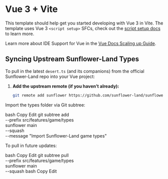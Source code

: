 # Vue 3 + Vite

This template should help get you started developing with Vue 3 in Vite. The template uses Vue 3 `<script setup>` SFCs, check out the [script setup docs](https://v3.vuejs.org/api/sfc-script-setup.html#sfc-script-setup) to learn more.

Learn more about IDE Support for Vue in the [Vue Docs Scaling up Guide](https://vuejs.org/guide/scaling-up/tooling.html#ide-support).


## Syncing Upstream Sunflower-Land Types

To pull in the latest `desert.ts` (and its companions) from the official Sunflower-Land repo into your Vue project:

1. **Add the upstream remote (if you haven’t already):**
   ```bash
   git remote add sunflower https://github.com/sunflower-land/sunflower-land.git


Import the types folder via Git subtree:

bash
Copy
Edit
git subtree add \
  --prefix src/features/game/types \
  sunflower main \
  --squash \
  --message "Import Sunflower-Land game types"


To pull in future updates:

bash
Copy
Edit
git subtree pull \
  --prefix src/features/game/types \
  sunflower main \
  --squash
bash
Copy
Edit
